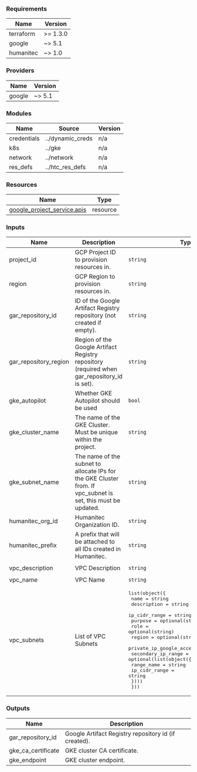 <!-- BEGIN_TF_DOCS -->
### Requirements

| Name | Version |
|------|---------|
| terraform | >= 1.3.0 |
| google | ~> 5.1 |
| humanitec | ~> 1.0 |

### Providers

| Name | Version |
|------|---------|
| google | ~> 5.1 |

### Modules

| Name | Source | Version |
|------|--------|---------|
| credentials | ../dynamic_creds | n/a |
| k8s | ../gke | n/a |
| network | ../network | n/a |
| res\_defs | ../htc_res_defs | n/a |

### Resources

| Name | Type |
|------|------|
| [google_project_service.apis](https://registry.terraform.io/providers/hashicorp/google/latest/docs/resources/project_service) | resource |

### Inputs

| Name | Description | Type | Default | Required |
|------|-------------|------|---------|:--------:|
| project\_id | GCP Project ID to provision resources in. | `string` | n/a | yes |
| region | GCP Region to provision resources in. | `string` | n/a | yes |
| gar\_repository\_id | ID of the Google Artifact Registry repository (not created if empty). | `string` | `null` | no |
| gar\_repository\_region | Region of the Google Artifact Registry repository (required when gar\_repository\_id is set). | `string` | `null` | no |
| gke\_autopilot | Whether GKE Autopilot should be used | `bool` | `true` | no |
| gke\_cluster\_name | The name of the GKE Cluster. Must be unique within the project. | `string` | `"htc-ref-arch-cluster"` | no |
| gke\_subnet\_name | The name of the subnet to allocate IPs for the GKE Cluster from. If vpc\_subnet is set, this must be updated. | `string` | `"htc-ref-arch-subnet"` | no |
| humanitec\_org\_id | Humanitec Organization ID. | `string` | `null` | no |
| humanitec\_prefix | A prefix that will be attached to all IDs created in Humanitec. | `string` | `""` | no |
| vpc\_description | VPC Description | `string` | `"VPC for Humanitec Reference Architecture Implementation for GCP. https://github.com/humanitec-architecture/reference-archietcture-gcp"` | no |
| vpc\_name | VPC Name | `string` | `"htc-ref-arch-vpc"` | no |
| vpc\_subnets | List of VPC Subnets | <pre>list(object({<br>    name                     = string<br>    description              = string<br>    ip_cidr_range            = string<br>    purpose                  = optional(string)<br>    role                     = optional(string)<br>    region                   = optional(string)<br>    private_ip_google_access = optional(bool)<br>    secondary_ip_range = optional(list(object({<br>      range_name    = string<br>      ip_cidr_range = string<br>    })))<br>  }))</pre> | <pre>[<br>  {<br>    "description": "Subnet that hosts resources provisioned for the Humanitec Reference Architecture Implementation for GCP. https://github.com/humanitec-architecture/reference-archietcture-gcp",<br>    "ip_cidr_range": "10.128.0.0/20",<br>    "name": "htc-ref-arch-subnet"<br>  }<br>]</pre> | no |

### Outputs

| Name | Description |
|------|-------------|
| gar\_repository\_id | Google Artifact Registry repository id (if created). |
| gke\_ca\_certificate | GKE cluster CA certificate. |
| gke\_endpoint | GKE cluster endpoint. |
<!-- END_TF_DOCS -->
